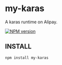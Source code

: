 # my-karas
A karas runtime on Alipay.

[![NPM version](https://img.shields.io/npm/v/my-karas.svg)](https://npmjs.org/package/my-karas)

## INSTALL
```
npm install my-karas
```

